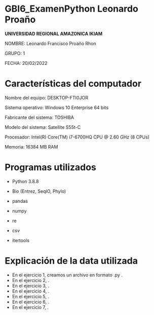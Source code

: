 # GBI6_ExamenPython Leonardo Proaño
 
 **UNIVERSIDAD REGIONAL AMAZONICA IKIAM**

 NOMBRE: Leonardo Francisco Proaño Rhon

 GRUPO: 1

 FECHA: 20/02/2022

# Características del computador

Nombre del equipo: DESKTOP-FTI0JOR

Sistema operativo: Windows 10 Enterprise 64 bits

Fabricante del sistema: TOSHIBA

Modelo del sistema: Satellite S55t-C

Procesador: Intel(R) Core(TM) i7-6700HQ CPU @ 2.60 GHz (8 CPUs)

Memoria: 16384 MB RAM

# Programas utilizados

- Python 3.8.8

- Bio (Entrez, SeqIO, Phylo)

- pandas

- numpy

- re

- csv

- itertools

# Explicación de la data utilizada

- En el ejercicio 1, creamos un archivo en formato .py . 
- En el ejercicio 2, . 
- En el ejercicio 3, . 
- En el ejercicio 4, . 
- En el ejercicio 5, . 
- En el ejercicio 6, . 
- En el ejercicio 7, . 
